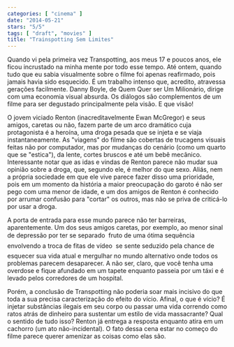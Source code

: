 ```yaml
---
categories: [ "cinema" ]
date: "2014-05-21"
stars: "5/5"
tags: [ "draft", "movies" ]
title: "Trainspotting Sem Limites"
---
```

Quando vi pela primeira vez Transpotting, aos meus 17 e poucos anos,
ele ficou incrustado na minha mente por todo esse tempo. Até ontem,
quando tudo que eu sabia visualmente sobre o filme foi apenas reafirmado,
pois jamais havia sido esquecido. É um trabalho intenso que, acredito,
atravessa gerações facilmente. Danny Boyle, de Quem Quer ser Um
Milionário, dirige com uma economia visual absurda. Os diálogos são
complementos de um filme para ser degustado principalmente pela visão. E
que visão!

O jovem viciado Renton (inacreditavelmente Ewan McGregor) e seus
amigos, caretas ou não, fazem parte de um arco dramático cuja
protagonista é a heroína, uma droga pesada que se injeta e se viaja
instantaneamente. As "viagens" do filme são cobertas de trucagens
visuais feitas não por computador, mas por mudanças do cenário (como
um quarto que se "estica"), da lente, cortes bruscos e até um bebê
mecânico. Interessante notar que as idas e vindas de Renton parece
não mudar sua opinião sobre a droga, que, segundo ele, é melhor
do que sexo. Aliás, nem a própria sociedade em que ele vive parece
fazer disso uma prioridade, pois em um momento da história a maior
preocupação do garoto é não ser pego com uma menor de idade, e um
dos amigos de Renton é conhecido por arrumar confusão para "cortar"
os outros, mas não se priva de criticá-lo por usar a droga.

A porta de entrada para esse mundo parece não ter barreiras,
aparentemente. Um dos seus amigos caretas, por exemplo, ao menor sinal
de depressão por ter se separado  fruto de uma ótima sequência
envolvendo a troca de fitas de vídeo  se sente seduzido pela chance
de esquecer sua vida atual e mergulhar no mundo alternativo onde todos
os problemas parecem desaparecer. A não ser, claro, que você tenha uma
overdose e fique afundado em um tapete enquanto passeia por um táxi e
é levado pelos corredores de um hospital.

Porém, a conclusão de Transpotting não poderia soar mais incisivo
do que toda a sua precisa caracterização do efeito do vício. Afinal,
o que é vício? É injetar substâncias ilegais em seu corpo ou passar
uma vida correndo como ratos atrás de dinheiro para sustentar um estilo
de vida massacrante? Qual o sentido de tudo isso? Renton já entrega a
resposta enquanto atira em um cachorro (um ato não-incidental). O fato
dessa cena estar no começo do filme parece querer amenizar as coisas
como elas são.
